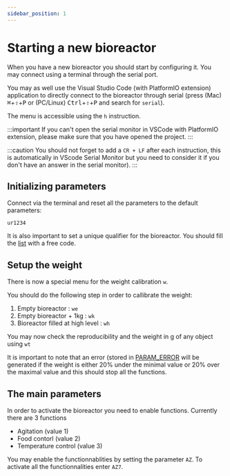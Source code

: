 ```yaml
---
sidebar_position: 1
---
```


# Starting a new bioreactor

When you have a new bioreactor you should start by configuring it. You may connect using a
terminal through the serial port.

You may as well use the Visual Studio Code (with PlatformIO extension) application to directly connect to the bioreactor through serial (press (Mac) <kbd>⌘</kbd>+<kbd>⇧</kbd>+<kbd>P</kbd> or (PC/Linux) <kbd>Ctrl</kbd>+<kbd>⇧</kbd>+<kbd>P</kbd> and search for `serial`).

The menu is accessible using the `h` instruction.

:::important
If you can't open the serial monitor in VSCode with PlatformIO extension, please make sure that you have opened the project.
:::

:::caution
You should not forget to add a `CR + LF` after each instruction, this is automatically in VScode Serial Monitor but you need to consider it if you don't have an answer in the serial monitor).
:::

## Initializing parameters

Connect via the terminal and reset all the parameters to the default parameters:

`ur1234`

It is also important to set a unique qualifier for the bioreactor. You should fill the [list](40_qualifiers.md) with a free code.

## Setup the weight

There is now a special menu for the weight calibration `w`.

You should do the following step in order to callibrate the weight:

1. Empty bioreactor : `we`
2. Empty bioreactor + 1kg : `wk`
3. Bioreactor filled at high level : `wh`

You may now check the reproducibility and the weight in g of any object using `wt`

It is important to note that an error (stored in [PARAM_ERROR](../10_platformio/20_parameters.md#PARAM_ERROR) will be generated if
the weight is either 20% under the minimal value or 20% over the maximal value and this should stop all the functions.

## The main parameters

In order to activate the bioreactor you need to enable functions. Currently there are 3 functions

- Agitation (value 1)
- Food contorl (value 2)
- Temperature control (value 3)

You may enable the functionnablities by setting the parameter `AZ`. To activate all the functionnalities
enter `AZ7`.

